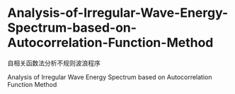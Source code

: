 # Analysis-of-Irregular-Wave-Energy-Spectrum-based-on-Autocorrelation-Function-Method

自相关函数法分析不规则波浪程序

Analysis of Irregular Wave Energy Spectrum based on Autocorrelation Function Method


